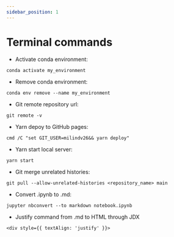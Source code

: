 ```yaml
---
sidebar_position: 1
---
```


# Terminal commands

* Activate conda environment:
```
conda activate my_environment
```
* Remove conda environment:
```
conda env remove --name my_environment
```
* Git remote repository url:
```
git remote -v
```
* Yarn depoy to GitHub pages:
```
cmd /C "set GIT_USER=milindv26&& yarn deploy"
```
* Yarn start local server:
```
yarn start
```
* Git merge unrelated histories:
```
git pull --allow-unrelated-histories <repository_name> main
```
* Convert .ipynb to .md:
```
jupyter nbconvert --to markdown notebook.ipynb
```
* Justify command from .md to HTML through JDX
```
<div style={{ textAlign: 'justify' }}>
```